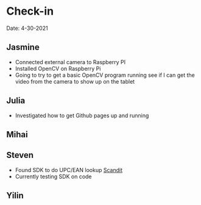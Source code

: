 # Check-in

Date: 4-30-2021

## Jasmine
- Connected external camera to Raspberry PI
- Installed OpenCV on Raspberry Pi
- Going to try to get a basic OpenCV program running see if I can get the video from the camera to show up on the tablet

## Julia
- Investigated how to get Github pages up and running

## Mihai

## Steven
- Found SDK to do UPC/EAN lookup [Scandit](https://www.scandit.com/)
- Currently testing SDK on code

## Yilin